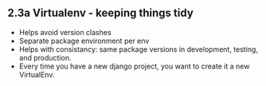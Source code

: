 ## 2.3a Virtualenv - keeping things tidy

- Helps avoid version clashes
- Separate package environment per env
- Helps with consistancy: same package versions in development, testing, and production.
- Every time you have a new django project, you want to create it a new VirtualEnv.
